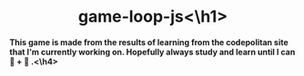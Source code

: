 <h1 align="center">game-loop-js<\h1>

<h4>This game is made from the results of learning from the codepolitan site that I'm currently working on. Hopefully always study and learn until I can 👣 + 🧠 .<\h4>
